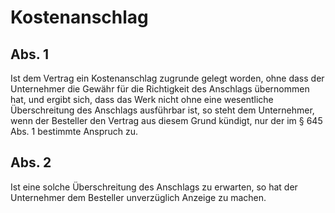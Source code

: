 # Kostenanschlag



## Abs. 1

 Ist dem Vertrag ein Kostenanschlag zugrunde gelegt worden, ohne dass der Unternehmer die Gewähr für die Richtigkeit des Anschlags übernommen hat, und ergibt sich, dass das Werk nicht ohne eine wesentliche Überschreitung des Anschlags ausführbar ist, so steht dem Unternehmer, wenn der Besteller den Vertrag aus diesem Grund kündigt, nur der im § 645 Abs. 1 bestimmte Anspruch zu.

## Abs. 2

 Ist eine solche Überschreitung des Anschlags zu erwarten, so hat der Unternehmer dem Besteller unverzüglich Anzeige zu machen. 

